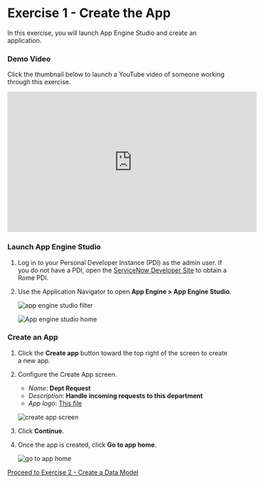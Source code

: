 # Exercise 1 - Create the App

In this exercise, you will launch App Engine Studio and create an application.

### Demo Video

Click the thumbnail below to launch a YouTube video of someone working through this exercise.

<!--[![Overall app build video](https://img.youtube.com/vi/6kjC2x4xC8U/0.jpg)](https://www.youtube.com/watch?v=6kjC2x4xC8U)-->

<iframe id="video" width="560" height="315" src="https://www.youtube.com/embed/6kjC2x4xC8U/" frameborder="0" allow="autoplay; encrypted-media" allowfullscreen=""></iframe>

### Launch App Engine Studio

1. Log in to your Personal Developer Instance (PDI) as the admin user. If you do not have a PDI, open the [ServiceNow Developer Site](https://developer.servicenow.com/) to obtain a Rome PDI.

1. Use the Application Navigator to open **App Engine > App Engine Studio**.

    ![app engine studio filter](images/2021-10-05-09-45-17.png)

    ![App engine studio home](images/2021-10-05-13-47-18.png)

### Create an App

1. Click the **Create app** button toward the top right of the screen to create a new app.

1. Configure the Create App screen.

    * _Name_: **Dept Request**
    * _Description_: **Handle incoming requests to this department**
    * _App logo_: [This file](assets/deptreqicon.png)

    ![create app screen](images/2021-10-05-13-57-41.png)

1. Click **Continue**.

1. Once the app is created, click **Go to app home**.

    ![go to app home](images/2021-10-05-14-01-05.png)

[Proceed to Exercise 2 - Create a Data Model](Exercise2-DataModel.md)
